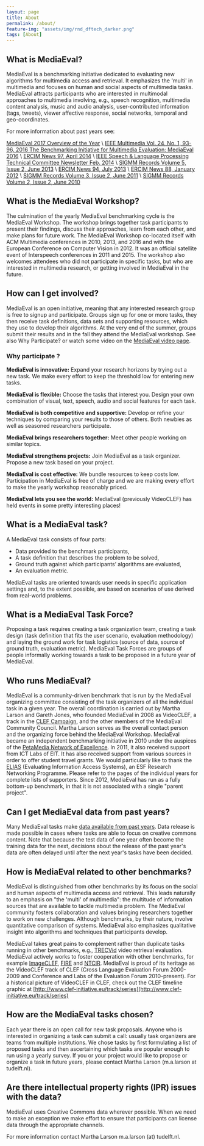 ```yaml
---
layout: page
title: About
permalink: /about/
feature-img: "assets/img/rnd_dftech_darker.png"
tags: [About]
---
```


## What is MediaEval?

MediaEval is a benchmarking initiative dedicated to evaluating new algorithms for multimedia access and retrieval. It emphasizes the 'multi' in multimedia and focuses on human and social aspects of multimedia tasks. MediaEval attracts participants who are interested in multimodal approaches to multimedia involving, e.g., speech recognition, multimedia content analysis, music and audio analysis, user-contributed information (tags, tweets), viewer affective response, social networks, temporal and geo-coordinates.

For more information about past years see:

[MediaEval 2017 Overview of the Year](https://youtu.be/3eE8A2mC2aw) \\
[IEEE Multimedia Vol. 24, No. 1, 93-96, 2016 The Benchmarking Initiative for Multimedia Evaluation: MediaEval 2016](http://ieeexplore.ieee.org/stamp/stamp.jsp?tp=&arnumber=7849098) \\
[ERCIM News 97, April 2014](http://ercim-news.ercim.eu/en97/events/mediaeval-2013-evaluation-campaign) \\
[IEEE Speech & Language Processing Technical Committee Newsletter Feb. 2014](http://www.signalprocessingsociety.org/technical-committees/list/sl-tc/spl-nl/2014-02/sltc-newsletter-february-2014-mediaeval-2013/) \\
[SIGMM Records Volume 5, Issue 2, June 2013](http://records.sigmm.ndlab.net/2013/07/mediaeval-multimedia-benchmark-highlights-from-the-ongoing-2013-season/) \\
[ERCIM News 94, July 2013](http://ercim-news.ercim.eu/en94/events/mediaeval-2012-evaluation-campaign) \\
[ERCIM News 88, January 2012](http://ercim-news.ercim.eu/en88/events/mediaeval-2011-evaluation-campaign) \\
[SIGMM Records Volume 3, Issue 2, June 2011](http://sigmm.org/records/records1102/featured01.html) \\
[SIGMM Records Volume 2, Issue 2, June 2010](http://www.sigmm.org/records/records1002/featured03)

## What is the MediaEval Workshop?

The culmination of the yearly MediaEval benchmarking cycle is the MediaEval Workshop. The workshop brings together task participants to present their findings, discuss their approaches, learn from each other, and make plans for future work. The MediaEval Workshop co-located itself with ACM Multimedia conferences in 2010, 2013, and 2016 and with the European Conference on Computer Vision in 2012. It was an official satellite event of Interspeech conferences in 2011 and 2015. The workshop also welcomes attendees who did not participate in specific tasks, but who are interested in multimedia research, or getting involved in MediaEval in the future.

## How can I get involved?

MediaEval is an open initiative, meaning that any interested research group is free to signup and participate. Groups sign up for one or more tasks, they then receive task definitions, data sets and supporting resources, which they use to develop their algorithms. At the very end of the summer, groups submit their results and in the fall they attend the MediaEval workshop. See also Why Participate? or watch some video on the [MediaEval video page](http://www.multimediaeval.org/video/index.html).

### Why participate ?

**MediaEval is innovative:** Expand your research horizons by trying out a new task. We make every effort to keep the threshold low for entering new tasks.

**MediaEval is flexible:** Choose the tasks that interest you. Design your own combination of visual, text, speech, audio and social features for each task.

**MediaEval is both competitive and supportive:** Develop or refine your techniques by comparing your results to those of others. Both newbies as well as seasoned researchers participate.

**MediaEval brings researchers together:** Meet other people working on similar topics.

**MediaEval strengthens projects:** Join MediaEval as a task organizer. Propose a new task based on your project.

**MediaEval is cost effective:** We bundle resources to keep costs low. Participation in MediaEval is free of charge and we are making every effort to make the yearly workshop reasonably priced.

**MediaEval lets you see the world:** MediaEval (previously VideoCLEF) has held events in some pretty interesting places!

## What is a MediaEval task?
A MediaEval task consists of four parts:
* Data provided to the benchmark participants,
* A task definition that describes the problem to be solved,
* Ground truth against which participants’ algorithms are evaluated,
* An evaluation metric.

MediaEval tasks are oriented towards user needs in specific application settings and, to the extent possible, are based on scenarios of use derived from real-world problems.

## What is a MediaEval Task Force?
Proposing a task requires creating a task organization team, creating a task design (task definition that fits the user scenario, evaluation methodology) and laying the ground work for task logistics (source of data, source of ground truth, evaluation metric). MediaEval Task Forces are groups of people informally working towards a task to be proposed in a future year of MediaEval.

## Who runs MediaEval?
MediaEval is a community-driven benchmark that is run by the MediaEval organizing committee consisting of the task organizers of all the individual task in a given year. The overall coordination is carried out by Martha Larson and Gareth Jones, who founded MediaEval in 2008 as VideoCLEF, a track in the [CLEF Campaign](http://www.clef-campaign.org/), and the other members of the MediaEval Community Council. Martha Larson serves as the overall contact person and the organizing force behind the MediaEval Workshop. MediaEval became an independent benchmarking initiative in 2010 under the auspices of the [PetaMedia Network of Excellence](http://www.petamedia.eu/). In 2011, it also received support from ICT Labs of EIT. It has also received support from various sources in order to offer student travel grants. We would particularly like to thank the [ELIAS](http://elias-network.eu/) (Evaluating Information Access Systems), an ESF Research Networking Programme. Please refer to the pages of the individual years for complete lists of supporters. Since 2012, MediaEval has run as a fully bottom-up benchmark, in that it is not associated with a single "parent project".

## Can I get MediaEval data from past years?
 Many MediaEval tasks make [data available from past years](http://www.multimediaeval.org/datasets/index.html). Data release is made possible in cases where tasks are able to focus on creative commons content. Note that because the test data of one year often become the training data for the next, decisions about the release of the past year's data are often delayed until after the next year's tasks have been decided.

## How is MediaEval related to other benchmarks?
MediaEval is distinguished from other benchmarks by its focus on the social and human aspects of multimedia access and retrieval. This leads naturally to an emphasis on "the 'multi' of multimedia": the multitude of information sources that are available to tackle multimedia problem. The MediaEval community fosters collaboration and values bringing researchers together to work on new challenges. Although benchmarks, by their nature, involve quantitative comparison of systems. MediaEval also emphasizes qualitative insight into algorithms and techniques that participants develop.

MediaEval takes great pains to complement rather than duplicate tasks running in other benchmarks, e.g., [TRECVid](http://trecvid.nist.gov/) video retrieval evaluation. MediaEval actively works to foster cooperation with other benchmarks, for example [ImageCLEF](http://www.imageclef.org/), [FIRE](http://www.isical.ac.in/~fire/) and [NTCIR](http://research.nii.ac.jp/ntcir/index-en.html). MediaEval is proud of its heritage as the VideoCLEF track of CLEF (Cross Language Evaluation Forum 2000-2009 and Conference and Labs of the Evaluation Forum 2010-present). For a historical picture of VideoCLEF in CLEF, check out the CLEF timeline graphic at [http://www.clef-initiative.eu/track/series](http://www.clef-initiative.eu/track/series)

## How are the MediaEval tasks chosen?
Each year there is an open call for new task proposals. Anyone who is interested in organizing a task can submit a call: usually task organizers are teams from multiple institutions. We chose tasks by first formulating a list of proposed tasks and then ascertaining which tasks are popular enough to run using a yearly survey. If you or your project would like to propose or organize a task in future years, please contact Martha Larson (m.a.larson at tudelft.nl).

## Are there intellectual property rights (IPR) issues with the data?
MediaEval uses Creative Commons data wherever possible. When we need to make an exception we make effort to ensure that participants can license data through the appropriate channels.

For more information contact Martha Larson m.a.larson (at) tudelft.nl.
